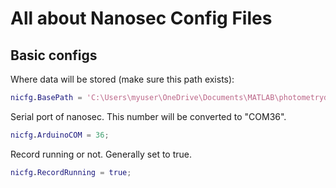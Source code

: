 # All about Nanosec Config Files

## Basic configs
Where data will be stored (make sure this path exists):
```matlab
nicfg.BasePath = 'C:\Users\myuser\OneDrive\Documents\MATLAB\photometrydata'; 
```

Serial port of nanosec. This number will be converted to "COM36".
```matlab
nicfg.ArduinoCOM = 36;
```

Record running or not. Generally set to true.
```matlab
nicfg.RecordRunning = true;
```
